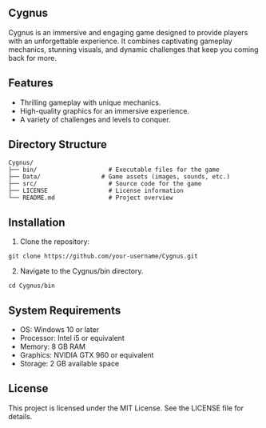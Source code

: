 ## Cygnus
Cygnus is an immersive and engaging game designed to provide players with an unforgettable experience. It combines captivating gameplay mechanics, stunning visuals, and dynamic challenges that keep you coming back for more.
## Features
- Thrilling gameplay with unique mechanics.
- High-quality graphics for an immersive experience.
- A variety of challenges and levels to conquer.
## Directory Structure
```
Cygnus/
├── bin/                    # Executable files for the game  
├── Data/                 # Game assets (images, sounds, etc.)
├── src/                    # Source code for the game
├── LICENSE                 # License information
└── README.md               # Project overview
```
## Installation
1. Clone the repository:
```
git clone https://github.com/your-username/Cygnus.git
```
2. Navigate to the Cygnus/bin directory.
```
cd Cygnus/bin
```
## System Requirements
- OS: Windows 10 or later
- Processor: Intel i5 or equivalent
- Memory: 8 GB RAM
- Graphics: NVIDIA GTX 960 or equivalent
- Storage: 2 GB available space
## License
This project is licensed under the MIT License. See the LICENSE file for details.

